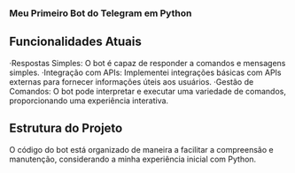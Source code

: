 ### Meu Primeiro Bot do Telegram em Python

## Funcionalidades Atuais
&middot;Respostas Simples: O bot é capaz de responder a comandos e mensagens simples.
&middot;Integração com APIs: Implementei integrações básicas com APIs externas para fornecer informações úteis aos usuários.
&middot;Gestão de Comandos: O bot pode interpretar e executar uma variedade de comandos, proporcionando uma experiência interativa.

## Estrutura do Projeto
O código do bot está organizado de maneira a facilitar a compreensão e manutenção, considerando a minha experiência inicial com Python.
